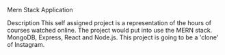 Mern Stack Application

Description
This self assigned project is a representation of the hours of courses watched online. The project would put into use the MERN stack. MongoDB, Express, React and Node.js. 
This project is going to be a 'clone' of Instagram. 
